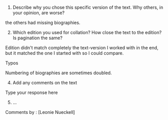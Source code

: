 1. Describe why you chose this specific version of the text. Why others, in your opinion, are worse?

the others had missing biographies.

2. Which edition you used for collation? How close the text to the edition? Is pagination the same?

Edition didn't match completely the text-version I worked with in the end, but it matched the one I started with so I could compare.

Typos

Numbering of biographies are sometimes doubled.

4. Add any comments on the text

Type your response here

5. ...

Comments by : [Leonie Nueckell]
